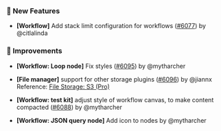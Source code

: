 ### 🎉 New Features

- **[Workflow]** Add stack limit configuration for workflows ([#6077](https://github.com/nocobase/nocobase/pull/6077)) by @citlalinda

### 🚀 Improvements

- **[Workflow: Loop node]** Fix styles ([#6095](https://github.com/nocobase/nocobase/pull/6095)) by @mytharcher

- **[File manager]** support for other storage plugins ([#6096](https://github.com/nocobase/nocobase/pull/6096)) by @jiannx
Reference: [File Storage: S3 (Pro)](https://docs.nocobase.com/handbook/file-manager/storage/s3-pro)
- **[Workflow: test kit]** adjust style of workflow canvas, to make content compacted ([#6088](https://github.com/nocobase/nocobase/pull/6088)) by @mytharcher

- **[Workflow: JSON query node]** Add icon to nodes by @mytharcher

